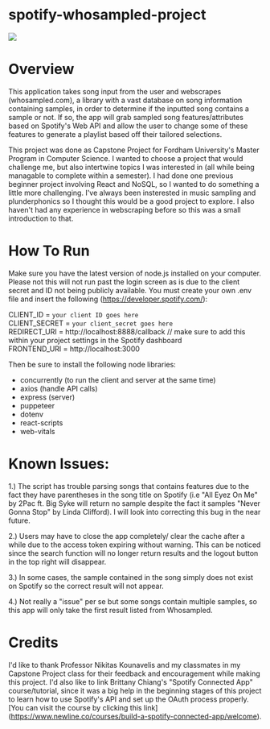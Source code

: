 # spotify-whosampled-project

![](https://github.com/zalenn/spotify-whosampled-project/blob/main/PlaylistMakerDemo.gif)


# Overview
This application takes song input from the user and webscrapes (whosampled.com), a library with a vast database on song information containing samples, in order to determine if the inputted song contains a sample or not. If so, the app will grab sampled song features/attributes based on Spotify's Web API and allow the user to change some of these features to generate a playlist based off their tailored selections. 

This project was done as Capstone Project for Fordham University's Master Program in Computer Science. I wanted to choose a project that would challenge me, but also intertwine topics I was interested in (all while being managable to complete within a semester). I had done one previous beginner project involving React and NoSQL, so I wanted to do something a little more challenging. I've always been insterested in music sampling and plunderphonics so I thought this would be a good project to explore. I also haven't had any experience in webscraping before so this was a small introduction to that. 

# How To Run
Make sure you have the latest version of node.js installed on your computer. 
Please not this will not run past the login screen as is due to the client secret and ID not being publicly available. You must create your own .env file and insert the following (https://developer.spotify.com/): 

CLIENT_ID = ``` your client ID goes here ``` <br />
CLIENT_SECRET = ``` your client_secret goes here ``` <br />
REDIRECT_URI = http://localhost:8888/callback // make sure to add this within your project settings in the Spotify dashboard <br />
FRONTEND_URI = http://localhost:3000 <br />


Then be sure to install the following node libraries:
- concurrently (to run the client and server at the same time)
- axios (handle API calls)
- express (server)
- puppeteer
- dotenv
- react-scripts
- web-vitals


# Known Issues: 

1.) The script has trouble parsing songs that contains features due to the fact they have parentheses in the song title on Spotify (i.e "All Eyez On Me" by 2Pac ft. Big Syke will return no sample despite the fact it samples "Never Gonna Stop" by Linda Clifford). I will look into correcting this bug in the near future.

2.) Users may have to close the app completely/ clear the cache after a while due to the access token expiring without warning. This can be noticed since the search function will no longer return results and the logout button in the top right will disappear. 

3.) In some cases, the sample contained in the song simply does not exist on Spotify so the correct result will not appear. 

4.) Not really a "issue" per se but some songs contain multiple samples, so this app will only take the first result listed from Whosampled.

# Credits 
I'd like to thank Professor Nikitas Kounavelis and my classmates in my Capstone Project class for their feedback and encouragement while making this project. I'd also like to link Brittany Chiang's "Spotify Connected App" course/tutorial, since it was a big help in the beginning stages of this project to learn how to use Spotify's API and set up the OAuth process properly. [You can visit the course by clicking this link] (https://www.newline.co/courses/build-a-spotify-connected-app/welcome).
